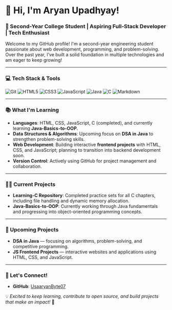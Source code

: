 # 👋 Hi, I'm Aryan Upadhyay!  

### 🌱 Second-Year College Student | Aspiring Full-Stack Developer | Tech Enthusiast  

Welcome to my GitHub profile! I'm a second-year engineering student passionate about web development, programming, and problem-solving. Over the past year, I’ve built a solid foundation in multiple technologies and am eager to keep growing!

---

### 💻 Tech Stack & Tools  
<p>
  <img src="https://img.shields.io/badge/Git-F05032?style=flat&logo=git&logoColor=white" alt="Git"/>
  <img src="https://img.shields.io/badge/HTML5-E34F26?style=flat&logo=html5&logoColor=white" alt="HTML5"/>
  <img src="https://img.shields.io/badge/CSS3-1572B6?style=flat&logo=css3&logoColor=white" alt="CSS3"/>
  <img src="https://img.shields.io/badge/JavaScript-F7DF1E?style=flat&logo=javascript&logoColor=black" alt="JavaScript"/>
  <img src="https://img.shields.io/badge/Java-007396?style=flat&logo=java&logoColor=white" alt="Java"/>
  <img src="https://img.shields.io/badge/C-00599C?style=flat&logo=c&logoColor=white" alt="C"/>
  <img src="https://img.shields.io/badge/Markdown-000000?style=flat&logo=markdown&logoColor=white" alt="Markdown"/>
</p>

---

### 📚 What I'm Learning  
- **Languages**: HTML, CSS, JavaScript, C (completed), and currently learning **Java-Basics-to-OOP**.  
- **Data Structures & Algorithms**: Upcoming focus on **DSA in Java** to strengthen problem-solving skills.  
- **Web Development**: Building interactive **frontend projects** with HTML, CSS, and JavaScript; planning to transition into backend development soon.  
- **Version Control**: Actively using GitHub for project management and collaboration.  

---

### 👩‍💻 Current Projects  
- **Learning-C Repository**: Completed practice sets for all C chapters, including file handling and dynamic memory allocation.  
- **Java-Basics-to-OOP**: Currently working through Java fundamentals and progressing into object-oriented programming concepts.  

---

### 🎯 Upcoming Projects  
- **DSA in Java** — focusing on algorithms, problem-solving, and competitive programming.  
- **JS Frontend Projects** — interactive websites and applications using HTML, CSS, and JavaScript.  

---

### 🔗 Let's Connect!  
- **GitHub**: [UsaaryanByte07](https://github.com/UsaaryanByte07)  

💡 *Excited to keep learning, contribute to open source, and build projects that make an impact!* 🚀  
